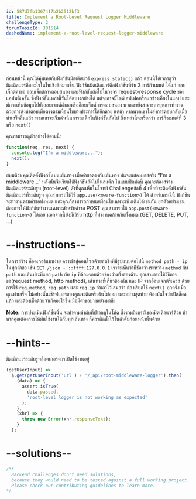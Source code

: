 ```yaml
---
id: 587d7fb1367417b2b2512bf3
title: Implement a Root-Level Request Logger Middleware
challengeType: 2
forumTopicId: 301514
dashedName: implement-a-root-level-request-logger-middleware
---
```


# --description--

ก่อนหน้านี้ คุณได้คุ้นเคยกับฟังก์ชันมิดเดิลแวร์ `express.static()` แล้ว ตอนนี้ได้เวลาดูว่ามิดเดิลแวร์คืออะไรในในเชิงลึกมากขึ้น ฟังก์ชันมิดเดิลแวร์คือฟังก์ชันที่รับ 3 อาร์กิวเมนต์ ได้แก่ ออบเจ็กต์คำขอ ออบเจ็กต์การตอบสนอง และฟังก์ชันถัดไปในวงจร request-response cycle ของแอปพลิเคชัน ซึ่งฟังก์ชันเหล่านี้รันโค้ดบางอย่างได้ แต่จะอาจมีไซด์เอฟเฟคหรือผลข้างเคียงในแอป และมักจะเพิ่มข้อมูลไปยังออบเจกต์คำขอหรืออ็อบเจ็กต์การตอบสนอง พวกเขายังสามารถหยุดการทำงานด้วยการส่งคำตอบเมื่อตรงตามเงื่อนไขบางประการได้อีกด้วย แต่ถ้า หากพวกเขาไม่ส่งการตอบกลับเมื่อทำเสร็จสิ้นแล้ว พวกเขาจะเริ่มดำเนินการสแต็กในฟังก์ชันถัดไป สิ่งเหล่านี้จะเรียกว่า อาร์กิวเมนต์ที่ 3 หรือ `next()`

คุณสามารถดูตัวอย่างได้ตามนี้:

```js
function(req, res, next) {
  console.log("I'm a middleware...");
  next();
}
```

สมมติว่า คุณติดตั้งฟังก์ชันบนเส้นทาง เมื่อคำขอตรงกับเส้นทาง มันจะแสดงผลสตริง “I'm a middleware...” หลังนั้นจึงเรียกใช้ฟังก์ชันถัดไปในสแต็ก ในแบบฝึกหัดนี้ คุณจะต้องสร้างมิดเดิลแวร์ระดับรูท (root-level) ดังที่คุณเห็นในโจทย์ Challengeข้อที่ 4 เพื่อที่จะติดตั้งฟังก์ชันมิดเดิลแวร์ที่ระดับรูท คุณสามารถใช้วิธี `app.use(<mware-function>)` ได้ สำหรับกรณีนี้ ฟังก์ชันจะทำงานตามคำขอทั้งหมด และคุณก็สามารถกำหนดเงื่อนไขเฉพาะเพิ่มเติมได้เช่นกัน ยกตัวอย่างเช่น ต้องการให้ฟังก์ชันทำงานเฉพาะสำหรับคำขอ POST คุณสามารถใช้ `app.post(<mware-function>)` ได้เลย นอกจากนี้ยังมีเวิร์บ http ที่ทำงานคล้ายกันทั้งหมด (GET, DELETE, PUT, …)

# --instructions--

ในการสร้าง ล็อคเกอร์แบบง่าย ควรเข้าสู่คอนโซลด้วยสตริงที่มีรูปแบบต่อไปนี้ `method path - ip` ในทุกคำขอ เช่น `GET /json - ::ffff:127.0.0.1` เราจะเห็นว่ามีช่องว่างระหว่าง `method` กับ `path` และเส้นประที่แยก `path` กับ `ip` ที่ล้อมรอบด้วยช่องว่างทั้งสองด้าน คุณสามารถใช้วิธีการขอ(request method, http method), เส้นทางที่เกี่ยวข้องกัน และ IP จากอ็อบเจกต์รีเควส ด้วยการใช้ `req.method`, `req.path` และ `req.ip` จำเอาไว้เสมอว่า ต้องเรียกใช้ `next()` ทุกครั้งเมื่อคุณทำเสร็จ ไม่อย่างนั้นเซิร์ฟเวอร์ของคุณจะติดหรือรันไม่ออก และอย่างสุดท้าย ต้องมั่นใจว่าเปิดล็อคแล้ว และต้องเช็คด้วยว่าเกิดอะไรขึ้นเมื่อมีคำขอบางอย่างมาถึง

**Note:** การประเมินฟังก์ชั่นนั้น จะทำตามลำดับที่ปรากฏในโค้ด ซึ่งรวมถึงกรณีของมิดเดิลแวร์ด้วย ถ้าหากคุณต้องการให้มันใช้งานได้กับทุกเส้นทาง ก็ควรติดตั้งไว้ในลำดับก่อนหน้านั้นด้วย

# --hints--

มิดเดิลแวร์ระดับรูทล็อคเกอร์ควรเปิดใช้งานอยู่

```js
(getUserInput) =>
  $.get(getUserInput('url') + '/_api/root-middleware-logger').then(
    (data) => {
      assert.isTrue(
        data.passed,
        'root-level logger is not working as expected'
      );
    },
    (xhr) => {
      throw new Error(xhr.responseText);
    }
  );
```

# --solutions--

```js
/**
  Backend challenges don't need solutions, 
  because they would need to be tested against a full working project. 
  Please check our contributing guidelines to learn more.
*/
```
